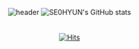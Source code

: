 <div align ="center">
  
![header](https://capsule-render.vercel.app/api?type=waving&color=64CCC5&height=280&section=header&text=se0hyun's%20Github&fontSize=90)
![SE0HYUN's GitHub stats](https://github-readme-stats.vercel.app/api?username=se0hyun&show_icons=true&theme=gotham)
<br/>
<br/>
<br/>
[![Hits](https://hits.seeyoufarm.com/api/count/incr/badge.svg?url=https%3A%2F%2Fgithub.com%2Fse0hyun&count_bg=%230B666A&title_bg=%2397FEED&icon=&icon_color=%2397FEED&title=hits&edge_flat=false)](https://hits.seeyoufarm.com)
</div>
<!--
**se0hyun/se0hyun** is a ✨ _special_ ✨ repository because its `README.md` (this file) appears on your GitHub profile.

Here are some ideas to get you started:

- 🔭 I’m currently working on ...
- 🌱 I’m currently learning ...
- 👯 I’m looking to collaborate on ...
- 🤔 I’m looking for help with ...
- 💬 Ask me about ...
- 📫 How to reach me: ...
- 😄 Pronouns: ...
- ⚡ Fun fact: ...
-->
